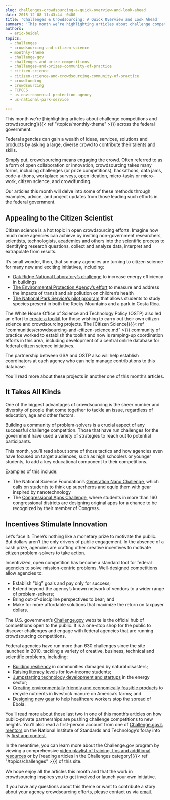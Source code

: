```yaml
---
slug: challenges-crowdsourcing-a-quick-overview-and-look-ahead
date: 2015-12-08 11:43:44 -0400
title: 'Challenges & Crowdsourcing: A Quick Overview and Look Ahead'
summary: 'This month we’re highlighting articles about challenge competitions and crowdsourcing across the federal government. Federal agencies can gain a wealth of ideas, services, solutions and products by asking a large, diverse crowd to contribute their talents and skills. Simply put, crowdsourcing means engaging the crowd. Often referred to as a form of open collaboration or'
authors:
  - eric-beidel
topics:
  - challenges
  - crowdsourcing-and-citizen-science
  - monthly-theme
  - challenge-gov
  - challenges-and-prize-competitions
  - challenges-and-prizes-community-of-practice
  - citizen-science
  - citizen-science-and-crowdsourcing-community-of-practice
  - crowdfunding
  - crowdsourcing
  - FCPCCS
  - us-environmental-protection-agency
  - us-national-park-service
  
---
```


This month we’re [highlighting articles about challenge competitions and crowdsourcing]({{< ref "/topics/monthly-theme" >}}) across the federal government.

Federal agencies can gain a wealth of ideas, services, solutions and products by asking a large, diverse crowd to contribute their talents and skills.

Simply put, crowdsourcing means engaging the crowd. Often referred to as a form of open collaboration or innovation, crowdsourcing takes many forms, including challenges (or prize competitions), hackathons, data jams, code-a-thons, workplace surveys, open ideation, micro-tasks or micro-work, citizen science, and crowdfunding.

Our articles this month will delve into some of these methods through examples, advice, and project updates from those leading such efforts in the federal government.

## Appealing to the Citizen Scientist

Citizen science is a hot topic in open crowdsourcing efforts. Imagine how much more agencies can achieve by inviting non-government researchers, scientists, technologists, academics and others into the scientific process to identifying research questions, collect and analyze data, interpret and extrapolate from results.

It’s small wonder, then, that so many agencies are turning to citizen science for many new and exciting initiatives, including:

  * [Oak Ridge National Laboratory’s challenge](http://web.ornl.gov/sci/buildings/jump/) to increase energy efficiency in buildings
  * [The Environmental Protection Agency’s effort](https://ccsinventory.wilsoncenter.org/#projectId/228) to measure and address the impacts of transit and air pollution on children’s health
  * [The National Park Service’s pilot program](http://www.nps.gov/rlc/continentaldivide/international-partnerships.htm) that allows students to study species present in both the Rocky Mountains and a park in Costa Rica.

The White House Office of Science and Technology Policy (OSTP) also led an effort to [create a toolkit](https://crowdsourcing-toolkit.sites.usa.gov/) for those wishing to carry out their own citizen science and crowdsourcing projects. The [Citizen Science]({{< ref "communities/crowdsourcing-and-citizen-science.md" >}}) community of practice worked to establish the toolkit and now is ramping-up coordination efforts in this area, including development of a central online database for federal citizen science initiatives.

The partnership between GSA and OSTP also will help establish coordinators at each agency who can help manage contributions to this database.

You’ll read more about these projects in another one of this month’s articles.

## It Takes All Kinds

One of the biggest advantages of crowdsourcing is the sheer number and diversity of people that come together to tackle an issue, regardless of education, age and other factors.

Building a community of problem-solvers is a crucial aspect of any successful challenge competition. Those that have run challenges for the government have used a variety of strategies to reach out to potential participants.

This month, you’ll read about some of those tactics and how agencies even have focused on target audiences, such as high schoolers or younger students, to add a key educational component to their competitions.

Examples of this include:

  * The National Science Foundation’s [Generation Nano Challenge](http://www.nsf.gov/news/special_reports/gennano/), which calls on students to think up superheros and equip them with gear inspired by nanotechnology
  * The [Congressional Apps Challenge](http://www.congressionalappchallenge.us/), where students in more than 160 congressional districts are designing original apps for a chance to be recognized by their member of Congress.

## Incentives Stimulate Innovation

Let&#8217;s face it: There&#8217;s nothing like a monetary prize to motivate the public. But dollars aren’t the only drivers of public engagement. In the absence of a cash prize, agencies are crafting other creative incentives to motivate citizen problem-solvers to take action.

Incentivized, open competition has become a standard tool for federal agencies to solve mission-centric problems. Well-designed competitions allow agencies to:

  * Establish “big” goals and pay only for success;
  * Extend beyond the agency’s known network of vendors to a wider range of problem-solvers;
  * Bring out-of-discipline perspectives to bear; and
  * Make for more affordable solutions that maximize the return on taxpayer dollars.

The U.S. government’s [Challenge.gov](https://www.challenge.gov/list/) website is the official hub of competitions open to the public. It is a one-stop shop for the public to discover challenges and engage with federal agencies that are running crowdsourcing competitions.

Federal agencies have run more than 630 challenges since the site launched in 2010, tackling a variety of creative, business, technical and scientific problems, including:

  * [Building resiliency](http://www.rebuildbydesign.org/) in communities damaged by natural disasters;
  * [Raising literacy levels](http://www.wordgapchallenge.hrsa.gov/) for low-income students;
  * [Jumpstarting technology development and startups](http://catalyst.energy.gov/) in the energy sector;
  * [Creating environmentally friendly and economically feasible products](https://www.challenge.gov/challenge/nutrient-recycling-challenge/) to recycle nutrients in livestock manure on America’s farms; and
  * [Designing new gear](http://www.ebolagrandchallenge.net/) to help healthcare workers stop the spread of Ebola.

You’ll read more about those last two in one of this month’s articles on how public-private partnerships are pushing challenge competitions to new heights. You’ll also read a first-person account from one of [Challenge.gov’s mentors](https://www.challenge.gov/mentors/) on the National Institute of Standards and Technology’s foray into its [first app contest](http://nistdata.devpost.com/).

In the meantime, you can learn more about the Challenge.gov program by viewing a comprehensive [video playlist of training, tips and additional resources](https://www.youtube.com/playlist?list=PLd9b-GuOJ3nFeJeAHAn3Z5opohjxIw8OC) or by [reading articles in the Challenges category]({{< ref "/topics/challenges" >}}) of this site.

We hope enjoy all the articles this month and that the work in crowdsourcing inspires you to get involved or launch your own initiative.

If you have any questions about this theme or want to contribute a story about your agency crowdsourcing efforts, please contact us via [email](mailto:challenge@gsa.gov).
